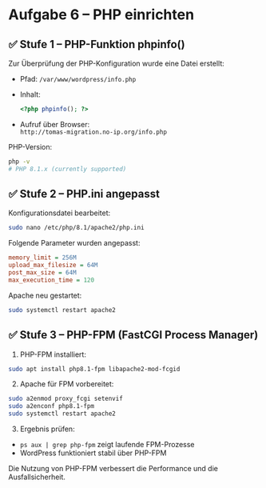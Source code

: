 # Aufgabe 6 – PHP einrichten

## ✅ Stufe 1 – PHP-Funktion phpinfo()

Zur Überprüfung der PHP-Konfiguration wurde eine Datei erstellt:

- Pfad: `/var/www/wordpress/info.php`
- Inhalt:
  ```php
  <?php phpinfo(); ?>
  ```

- Aufruf über Browser:  
  `http://tomas-migration.no-ip.org/info.php`

PHP-Version:
```bash
php -v
# PHP 8.1.x (currently supported)
```

## ✅ Stufe 2 – PHP.ini angepasst

Konfigurationsdatei bearbeitet:
```bash
sudo nano /etc/php/8.1/apache2/php.ini
```

Folgende Parameter wurden angepasst:
```ini
memory_limit = 256M
upload_max_filesize = 64M
post_max_size = 64M
max_execution_time = 120
```

Apache neu gestartet:
```bash
sudo systemctl restart apache2
```

## ✅ Stufe 3 – PHP-FPM (FastCGI Process Manager)

1. PHP-FPM installiert:
```bash
sudo apt install php8.1-fpm libapache2-mod-fcgid
```

2. Apache für FPM vorbereitet:
```bash
sudo a2enmod proxy_fcgi setenvif
sudo a2enconf php8.1-fpm
sudo systemctl restart apache2
```

3. Ergebnis prüfen:
- `ps aux | grep php-fpm` zeigt laufende FPM-Prozesse
- WordPress funktioniert stabil über PHP-FPM

Die Nutzung von PHP-FPM verbessert die Performance und die Ausfallsicherheit.
